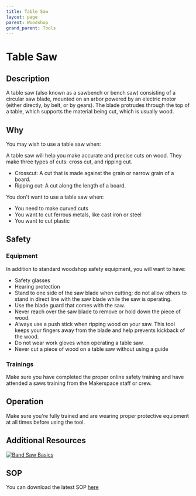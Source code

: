 ```yaml
---
title: Table Saw
layout: page
parent: Woodshop
grand_parent: Tools
---
```


# Table Saw

## Description

<!-- ![Band Saw](/assets/images/tools/band_saw.jpeg) -->

A table saw (also known as a sawbench or bench saw) consisting of a circular saw blade, mounted on an arbor powered by an electric motor (either directly, by belt, or by gears). The blade protrudes through the top of a table, which supports the material being cut, which is usually wood.

## Why

You may wish to use a table saw when:

A table saw will help you make accurate and precise cuts on wood. They make three types of cuts: cross cut, and ripping cut.

- Crosscut: A cut that is made against the grain or narrow grain of a board.
- Ripping cut: A cut along the length of a board.

You don't want to use a table saw when:

- You need to make curved cuts
- You want to cut ferrous metals, like cast iron or steel
- You want to cut plastic

## Safety

### Equipment

In addition to standard woodshop safety equipment, you will want to have:

- Safety glasses
- Hearing protection
- Stand to one side of the saw blade when cutting; do not allow others to stand in direct line with the saw blade while the saw is operating.
- Use the blade guard that comes with the saw.
- Never reach over the saw blade to remove or hold down the piece of wood.
- Always use a push stick when ripping wood on your saw. This tool keeps your fingers away from the blade and help prevents kickback of the wood.
- Do not wear work gloves when operating a table saw.
- Never cut a piece of wood on a table saw without using a guide

### Trainings

Make sure you have completed the proper online safety training and have attended a saws training from the Makerspace staff or crew.

## Operation

Make sure you're fully trained and are wearing proper protective equipment at all times before using the tool.

## Additional Resources

[![Band Saw Basics](https://img.youtube.com/vi/XPGBOtJ7vJ4/0.jpg)](https://www.youtube.com/watch?v=XPGBOtJ7vJ4&ab_channel=WOODmagazine "Table Saw Basics")

## SOP

You can download the latest SOP [here](/assets/sops/TableSaw/SOP_TableSaw.docx)
